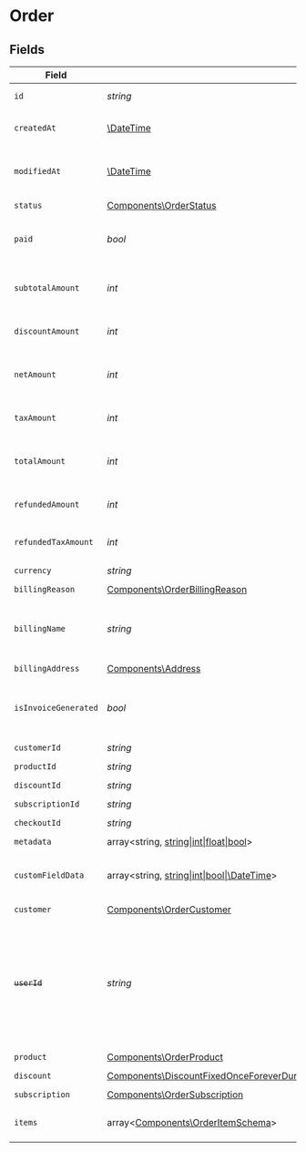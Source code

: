# Order


## Fields

| Field                                                                                                                                                                                                                                       | Type                                                                                                                                                                                                                                        | Required                                                                                                                                                                                                                                    | Description                                                                                                                                                                                                                                 | Example                                                                                                                                                                                                                                     |
| ------------------------------------------------------------------------------------------------------------------------------------------------------------------------------------------------------------------------------------------- | ------------------------------------------------------------------------------------------------------------------------------------------------------------------------------------------------------------------------------------------- | ------------------------------------------------------------------------------------------------------------------------------------------------------------------------------------------------------------------------------------------- | ------------------------------------------------------------------------------------------------------------------------------------------------------------------------------------------------------------------------------------------- | ------------------------------------------------------------------------------------------------------------------------------------------------------------------------------------------------------------------------------------------- |
| `id`                                                                                                                                                                                                                                        | *string*                                                                                                                                                                                                                                    | :heavy_check_mark:                                                                                                                                                                                                                          | The ID of the object.                                                                                                                                                                                                                       |                                                                                                                                                                                                                                             |
| `createdAt`                                                                                                                                                                                                                                 | [\DateTime](https://www.php.net/manual/en/class.datetime.php)                                                                                                                                                                               | :heavy_check_mark:                                                                                                                                                                                                                          | Creation timestamp of the object.                                                                                                                                                                                                           |                                                                                                                                                                                                                                             |
| `modifiedAt`                                                                                                                                                                                                                                | [\DateTime](https://www.php.net/manual/en/class.datetime.php)                                                                                                                                                                               | :heavy_check_mark:                                                                                                                                                                                                                          | Last modification timestamp of the object.                                                                                                                                                                                                  |                                                                                                                                                                                                                                             |
| `status`                                                                                                                                                                                                                                    | [Components\OrderStatus](../../Models/Components/OrderStatus.md)                                                                                                                                                                            | :heavy_check_mark:                                                                                                                                                                                                                          | N/A                                                                                                                                                                                                                                         |                                                                                                                                                                                                                                             |
| `paid`                                                                                                                                                                                                                                      | *bool*                                                                                                                                                                                                                                      | :heavy_check_mark:                                                                                                                                                                                                                          | Whether the order has been paid for.                                                                                                                                                                                                        | true                                                                                                                                                                                                                                        |
| `subtotalAmount`                                                                                                                                                                                                                            | *int*                                                                                                                                                                                                                                       | :heavy_check_mark:                                                                                                                                                                                                                          | Amount in cents, before discounts and taxes.                                                                                                                                                                                                |                                                                                                                                                                                                                                             |
| `discountAmount`                                                                                                                                                                                                                            | *int*                                                                                                                                                                                                                                       | :heavy_check_mark:                                                                                                                                                                                                                          | Discount amount in cents.                                                                                                                                                                                                                   |                                                                                                                                                                                                                                             |
| `netAmount`                                                                                                                                                                                                                                 | *int*                                                                                                                                                                                                                                       | :heavy_check_mark:                                                                                                                                                                                                                          | Amount in cents, after discounts but before taxes.                                                                                                                                                                                          |                                                                                                                                                                                                                                             |
| `taxAmount`                                                                                                                                                                                                                                 | *int*                                                                                                                                                                                                                                       | :heavy_check_mark:                                                                                                                                                                                                                          | Sales tax amount in cents.                                                                                                                                                                                                                  |                                                                                                                                                                                                                                             |
| `totalAmount`                                                                                                                                                                                                                               | *int*                                                                                                                                                                                                                                       | :heavy_check_mark:                                                                                                                                                                                                                          | Amount in cents, after discounts and taxes.                                                                                                                                                                                                 |                                                                                                                                                                                                                                             |
| `refundedAmount`                                                                                                                                                                                                                            | *int*                                                                                                                                                                                                                                       | :heavy_check_mark:                                                                                                                                                                                                                          | Amount refunded in cents.                                                                                                                                                                                                                   |                                                                                                                                                                                                                                             |
| `refundedTaxAmount`                                                                                                                                                                                                                         | *int*                                                                                                                                                                                                                                       | :heavy_check_mark:                                                                                                                                                                                                                          | Sales tax refunded in cents.                                                                                                                                                                                                                |                                                                                                                                                                                                                                             |
| `currency`                                                                                                                                                                                                                                  | *string*                                                                                                                                                                                                                                    | :heavy_check_mark:                                                                                                                                                                                                                          | N/A                                                                                                                                                                                                                                         |                                                                                                                                                                                                                                             |
| `billingReason`                                                                                                                                                                                                                             | [Components\OrderBillingReason](../../Models/Components/OrderBillingReason.md)                                                                                                                                                              | :heavy_check_mark:                                                                                                                                                                                                                          | N/A                                                                                                                                                                                                                                         |                                                                                                                                                                                                                                             |
| `billingName`                                                                                                                                                                                                                               | *string*                                                                                                                                                                                                                                    | :heavy_check_mark:                                                                                                                                                                                                                          | The name of the customer that should appear on the invoice.                                                                                                                                                                                 |                                                                                                                                                                                                                                             |
| `billingAddress`                                                                                                                                                                                                                            | [Components\Address](../../Models/Components/Address.md)                                                                                                                                                                                    | :heavy_check_mark:                                                                                                                                                                                                                          | N/A                                                                                                                                                                                                                                         |                                                                                                                                                                                                                                             |
| `isInvoiceGenerated`                                                                                                                                                                                                                        | *bool*                                                                                                                                                                                                                                      | :heavy_check_mark:                                                                                                                                                                                                                          | Whether an invoice has been generated for this order.                                                                                                                                                                                       |                                                                                                                                                                                                                                             |
| `customerId`                                                                                                                                                                                                                                | *string*                                                                                                                                                                                                                                    | :heavy_check_mark:                                                                                                                                                                                                                          | N/A                                                                                                                                                                                                                                         |                                                                                                                                                                                                                                             |
| `productId`                                                                                                                                                                                                                                 | *string*                                                                                                                                                                                                                                    | :heavy_check_mark:                                                                                                                                                                                                                          | N/A                                                                                                                                                                                                                                         |                                                                                                                                                                                                                                             |
| `discountId`                                                                                                                                                                                                                                | *string*                                                                                                                                                                                                                                    | :heavy_check_mark:                                                                                                                                                                                                                          | N/A                                                                                                                                                                                                                                         |                                                                                                                                                                                                                                             |
| `subscriptionId`                                                                                                                                                                                                                            | *string*                                                                                                                                                                                                                                    | :heavy_check_mark:                                                                                                                                                                                                                          | N/A                                                                                                                                                                                                                                         |                                                                                                                                                                                                                                             |
| `checkoutId`                                                                                                                                                                                                                                | *string*                                                                                                                                                                                                                                    | :heavy_check_mark:                                                                                                                                                                                                                          | N/A                                                                                                                                                                                                                                         |                                                                                                                                                                                                                                             |
| `metadata`                                                                                                                                                                                                                                  | array<string, [string\|int\|float\|bool](../../Models/Components/OrderMetadata.md)>                                                                                                                                                         | :heavy_check_mark:                                                                                                                                                                                                                          | N/A                                                                                                                                                                                                                                         |                                                                                                                                                                                                                                             |
| `customFieldData`                                                                                                                                                                                                                           | array<string, [string\|int\|bool\|\DateTime](../../Models/Components/OrderCustomFieldData.md)>                                                                                                                                              | :heavy_minus_sign:                                                                                                                                                                                                                          | Key-value object storing custom field values.                                                                                                                                                                                               |                                                                                                                                                                                                                                             |
| `customer`                                                                                                                                                                                                                                  | [Components\OrderCustomer](../../Models/Components/OrderCustomer.md)                                                                                                                                                                        | :heavy_check_mark:                                                                                                                                                                                                                          | N/A                                                                                                                                                                                                                                         |                                                                                                                                                                                                                                             |
| ~~`userId`~~                                                                                                                                                                                                                                | *string*                                                                                                                                                                                                                                    | :heavy_check_mark:                                                                                                                                                                                                                          | : warning: ** DEPRECATED **: This will be removed in a future release, please migrate away from it as soon as possible.                                                                                                                     |                                                                                                                                                                                                                                             |
| `product`                                                                                                                                                                                                                                   | [Components\OrderProduct](../../Models/Components/OrderProduct.md)                                                                                                                                                                          | :heavy_check_mark:                                                                                                                                                                                                                          | N/A                                                                                                                                                                                                                                         |                                                                                                                                                                                                                                             |
| `discount`                                                                                                                                                                                                                                  | [Components\DiscountFixedOnceForeverDurationBase\|Components\DiscountFixedRepeatDurationBase\|Components\DiscountPercentageOnceForeverDurationBase\|Components\DiscountPercentageRepeatDurationBase](../../Models/Components/OrderDiscount.md) | :heavy_check_mark:                                                                                                                                                                                                                          | N/A                                                                                                                                                                                                                                         |                                                                                                                                                                                                                                             |
| `subscription`                                                                                                                                                                                                                              | [Components\OrderSubscription](../../Models/Components/OrderSubscription.md)                                                                                                                                                                | :heavy_check_mark:                                                                                                                                                                                                                          | N/A                                                                                                                                                                                                                                         |                                                                                                                                                                                                                                             |
| `items`                                                                                                                                                                                                                                     | array<[Components\OrderItemSchema](../../Models/Components/OrderItemSchema.md)>                                                                                                                                                             | :heavy_check_mark:                                                                                                                                                                                                                          | Line items composing the order.                                                                                                                                                                                                             |                                                                                                                                                                                                                                             |